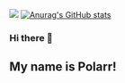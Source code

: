 <img src="https://github-readme-stats.vercel.app/api?username=thepolardeveloper&&show_icons=false&title_color=ffffff&icon_color=bb2acf&text_color=daf7dc&bg_color=151515"> [![Anurag's GitHub stats](https://github-readme-stats.vercel.app/api?username=thepolardeveloper)](https://github.com/anuraghazra/github-readme-stats)


### Hi there 👋
## My name is Polarr!
